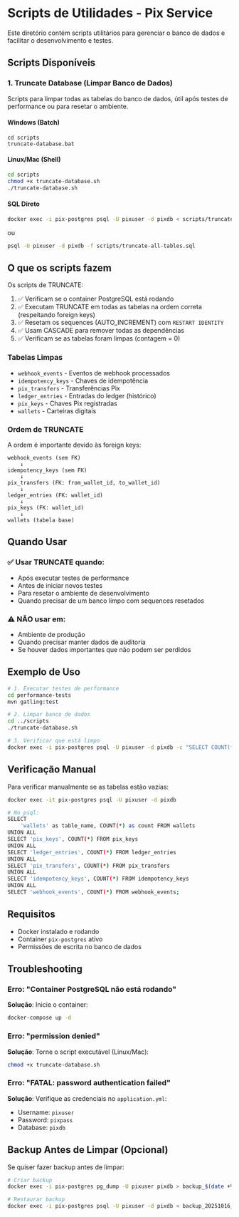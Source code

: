 # Scripts de Utilidades - Pix Service

Este diretório contém scripts utilitários para gerenciar o banco de dados e facilitar o desenvolvimento e testes.

## Scripts Disponíveis

### 1. Truncate Database (Limpar Banco de Dados)

Scripts para limpar todas as tabelas do banco de dados, útil após testes de performance ou para resetar o ambiente.

#### Windows (Batch)
```batch
cd scripts
truncate-database.bat
```

#### Linux/Mac (Shell)
```bash
cd scripts
chmod +x truncate-database.sh
./truncate-database.sh
```

#### SQL Direto
```bash
docker exec -i pix-postgres psql -U pixuser -d pixdb < scripts/truncate-all-tables.sql
```

ou

```bash
psql -U pixuser -d pixdb -f scripts/truncate-all-tables.sql
```

## O que os scripts fazem

Os scripts de TRUNCATE:

1. ✅ Verificam se o container PostgreSQL está rodando
2. ✅ Executam TRUNCATE em todas as tabelas na ordem correta (respeitando foreign keys)
3. ✅ Resetam os sequences (AUTO_INCREMENT) com `RESTART IDENTITY`
4. ✅ Usam CASCADE para remover todas as dependências
5. ✅ Verificam se as tabelas foram limpas (contagem = 0)

### Tabelas Limpas

- `webhook_events` - Eventos de webhook processados
- `idempotency_keys` - Chaves de idempotência
- `pix_transfers` - Transferências Pix
- `ledger_entries` - Entradas do ledger (histórico)
- `pix_keys` - Chaves Pix registradas
- `wallets` - Carteiras digitais

### Ordem de TRUNCATE

A ordem é importante devido às foreign keys:

```
webhook_events (sem FK)
    ↓
idempotency_keys (sem FK)
    ↓
pix_transfers (FK: from_wallet_id, to_wallet_id)
    ↓
ledger_entries (FK: wallet_id)
    ↓
pix_keys (FK: wallet_id)
    ↓
wallets (tabela base)
```

## Quando Usar

### ✅ Usar TRUNCATE quando:

- Após executar testes de performance
- Antes de iniciar novos testes
- Para resetar o ambiente de desenvolvimento
- Quando precisar de um banco limpo com sequences resetados

### ⚠️ NÃO usar em:

- Ambiente de produção
- Quando precisar manter dados de auditoria
- Se houver dados importantes que não podem ser perdidos

## Exemplo de Uso

```bash
# 1. Executar testes de performance
cd performance-tests
mvn gatling:test

# 2. Limpar banco de dados
cd ../scripts
./truncate-database.sh

# 3. Verificar que está limpo
docker exec -i pix-postgres psql -U pixuser -d pixdb -c "SELECT COUNT(*) FROM wallets;"
```

## Verificação Manual

Para verificar manualmente se as tabelas estão vazias:

```bash
docker exec -it pix-postgres psql -U pixuser -d pixdb

# No psql:
SELECT
    'wallets' as table_name, COUNT(*) as count FROM wallets
UNION ALL
SELECT 'pix_keys', COUNT(*) FROM pix_keys
UNION ALL
SELECT 'ledger_entries', COUNT(*) FROM ledger_entries
UNION ALL
SELECT 'pix_transfers', COUNT(*) FROM pix_transfers
UNION ALL
SELECT 'idempotency_keys', COUNT(*) FROM idempotency_keys
UNION ALL
SELECT 'webhook_events', COUNT(*) FROM webhook_events;
```

## Requisitos

- Docker instalado e rodando
- Container `pix-postgres` ativo
- Permissões de escrita no banco de dados

## Troubleshooting

### Erro: "Container PostgreSQL não está rodando"

**Solução**: Inicie o container:
```bash
docker-compose up -d
```

### Erro: "permission denied"

**Solução**: Torne o script executável (Linux/Mac):
```bash
chmod +x truncate-database.sh
```

### Erro: "FATAL: password authentication failed"

**Solução**: Verifique as credenciais no `application.yml`:
- Username: `pixuser`
- Password: `pixpass`
- Database: `pixdb`

## Backup Antes de Limpar (Opcional)

Se quiser fazer backup antes de limpar:

```bash
# Criar backup
docker exec -i pix-postgres pg_dump -U pixuser pixdb > backup_$(date +%Y%m%d_%H%M%S).sql

# Restaurar backup
docker exec -i pix-postgres psql -U pixuser -d pixdb < backup_20251016_203000.sql
```
